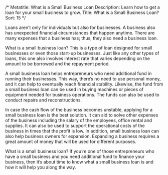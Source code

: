 /*
Metatitle: What is a Small Business Loan
Description: Learn how to get a loan for your small business to grow.
Title: What is a Small Business Loan?
Sort: 15
*/

Loans aren’t only for individuals but also for businesses. A business also has unexpected financial circumstances that happen anytime. There are many expenses that a business has; thus, they also need a business loan.

What is a small business loan? This is a type of loan designed for small businesses or even those start-up businesses. Just like any other types of loans, this one also involves interest rate that varies depending on the amount to be borrowed and the repayment period.

A small business loan helps entrepreneurs who need additional fund in running their businesses. This way, there’s no need to use personal money, and it can help to eventually reach financial stability. Likewise, the fund from a small business loan can be used in buying machines or pieces of equipment needed for business operations.  The funds can also be used to conduct repairs and reconstructions.

In case the cash flow of the business becomes unstable, applying for a small business loan is the best solution. It can aid to solve other expenses of the business including the salary of the employees, office rental and supplies. It can also be used to support the operational costs of the business in times that the profit is low.  In addition, small business loan can also help business owners for expansion. Expanding a business requires a great amount of money that will be used for different purposes.

What is a small business loan? If you’re one of those entrepreneurs who have a small business and you need additional fund to finance your business, then it’s about time to know what a small business loan is and how it will help you along the way.
